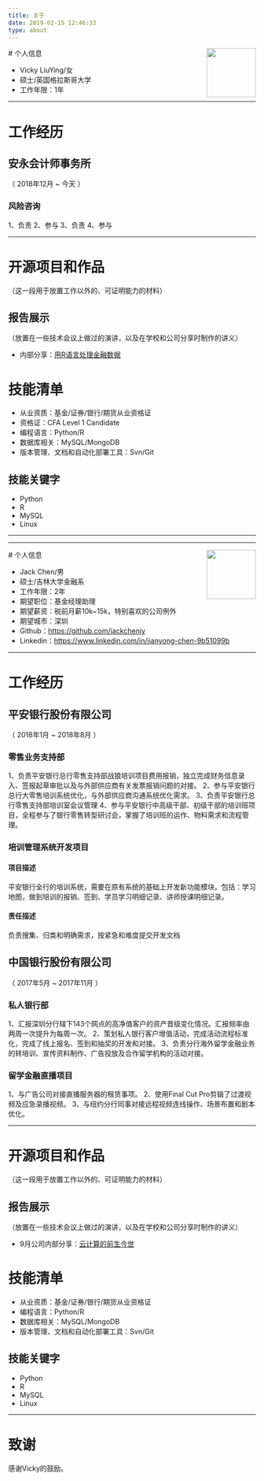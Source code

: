 ```yaml
---
title: 关于
date: 2019-02-15 12:46:33
type: about
---
```


<div style="float:right">
    <img src="http://aixti.cn/wp-content/uploads/2019/01/IMG_3561.jpg" width="100">
</div>
# 个人信息

 - Vicky LiuYing/女
 - 硕士/英国格拉斯哥大学
 - 工作年限：1年

---

# 工作经历

## 安永会计师事务所
（ 2018年12月 ~ 今天 ）

### 风险咨询
1、负责
2、参与
3、负责
4、参与

---

# 开源项目和作品
（这一段用于放置工作以外的、可证明能力的材料）

## 报告展示
（放置在一些技术会议上做过的演讲，以及在学校和公司分享时制作的讲义）

- 内部分享：[用R语言处理金融数据](http://aixti.cn)

# 技能清单
- 从业资质：基金/证券/银行/期货从业资格证
- 资格证：CFA Level 1 Candidate
- 编程语言：Python/R
- 数据库相关：MySQL/MongoDB
- 版本管理、文档和自动化部署工具：Svn/Git

## 技能关键字

- Python
- R
- MySQL
- Linux

---
---

<div style="float:right">
    <img src="http://aixti.cn/wp-content/uploads/2019/02/jack.jpg" width="100">
</div>
# 个人信息

 - Jack Chen/男
 - 硕士/吉林大学金融系
 - 工作年限：2年
 - 期望职位：基金经理助理
 - 期望薪资：税前月薪10k~15k，特别喜欢的公司例外
 - 期望城市：深圳
 - Github：https://github.com/jackchenjy
 - Linkedin：https://www.linkedin.com/in/jianyong-chen-9b51099b

---

# 工作经历

## 平安银行股份有限公司
（ 2018年1月 ~ 2018年8月 ）

### 零售业务支持部
1、负责平安银行总行零售支持部战狼培训项目费用报销，独立完成财务信息录入、签报起草审批以及与外部供应商有关发票报销问题的对接。
2、参与平安银行总行大零售培训系统优化，与外部供应商沟通系统优化需求。
3、负责平安银行总行零售支持部培训室会议管理
4、参与平安银行中高级干部、初级干部的培训班项目，全程参与了银行零售转型研讨会，掌握了培训班的运作、物料需求和流程管理。
### 培训管理系统开发项目
#### 项目描述
平安银行全行的培训系统，需要在原有系统的基础上开发新功能模块。包括：学习地图，做到培训的报销、签到、学员学习明细记录、讲师授课明细记录。
#### 责任描述
负责搜集、归类和明确需求，按紧急和难度提交开发文档

## 中国银行股份有限公司
（ 2017年5月 ~ 2017年11月 ）

### 私人银行部
1、汇报深圳分行辖下143个网点的高净值客户的资产晋级变化情况。汇报频率由两周一次提升为每周一次。
2、策划私人银行客户增值活动，完成活动流程标准化，完成了线上报名、签到和抽奖的开发和对接。
3、负责分行海外留学金融业务的转培训、宣传资料制作、广告投放及合作留学机构的活动对接。
### 留学金融直播项目
1、与广告公司对接直播服务器的租赁事项。
2、使用Final Cut Pro剪辑了过渡视频及应急录播视频。
3、与纽约分行同事对接远程视频连线操作、场景布置和剧本优化。

---

# 开源项目和作品
（这一段用于放置工作以外的、可证明能力的材料）

## 报告展示
（放置在一些技术会议上做过的演讲，以及在学校和公司分享时制作的讲义）

- 9月公司内部分享：[云计算的前生今世](http://aixti.cn)

# 技能清单
- 从业资质：基金/证券/银行/期货从业资格证
- 编程语言：Python/R
- 数据库相关：MySQL/MongoDB
- 版本管理、文档和自动化部署工具：Svn/Git

## 技能关键字

- Python
- R
- MySQL
- Linux

---

# 致谢
感谢Vicky的鼓励。
